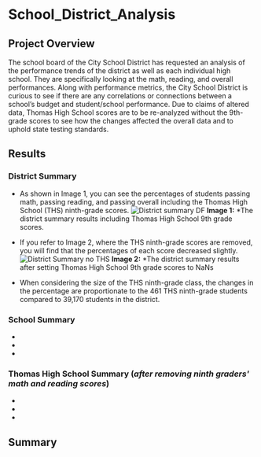 # School_District_Analysis
## Project Overview
The school board of the City School District has requested an analysis of the performance trends of the district as well as each individual high school. They are specifically looking at the math, reading, and overall performances. Along with performance metrics, the City School District is curious to see if there are any correlations or connections between a school’s budget and student/school performance. Due to claims of altered data, Thomas High School scores are to be re-analyzed without the 9th-grade scores to see how the changes affected the overall data and to uphold state testing standards. 

## Results
### District Summary
- As shown in Image 1, you can see the percentages of students passing math, passing reading, and passing overall including the Thomas High School (THS) ninth-grade scores. 
  ![District summary DF](https://user-images.githubusercontent.com/102122063/166395594-54ac4172-8e95-436c-b044-a4495a755b7d.png)
  **Image 1:** *The district summary results including Thomas High School 9th grade scores.
  
- If you refer to Image 2, where the THS ninth-grade scores are removed, you will find that the percentages of each score decreased slightly. 
  ![District Summary no THS](https://user-images.githubusercontent.com/102122063/166395674-d972b5ec-37c4-4422-911a-5b2159424f46.PNG)
  **Image 2:** *The district summary results after setting Thomas High School 9th grade scores to NaNs
  
- When considering the size of the THS ninth-grade class, the changes in the percentage are proportionate to the 461 THS ninth-grade students compared to 39,170 students in the district.
### School Summary
-
-
-
### Thomas High School Summary (*after removing ninth graders' math and reading scores*)
-
-
-
## Summary

